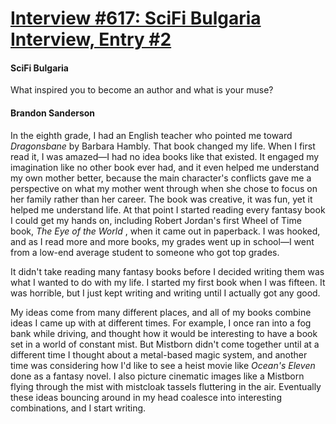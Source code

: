 # [Interview #617: SciFi Bulgaria Interview, Entry #2](https://www.theoryland.com/intvmain.php?i=617#2)

#### SciFi Bulgaria

What inspired you to become an author and what is your muse?

#### Brandon Sanderson

In the eighth grade, I had an English teacher who pointed me toward
*Dragonsbane*
by Barbara Hambly. That book changed my life. When I first read it, I was amazed—I had no idea books like that existed. It engaged my imagination like no other book ever had, and it even helped me understand my own mother better, because the main character's conflicts gave me a perspective on what my mother went through when she chose to focus on her family rather than her career. The book was creative, it was fun, yet it helped me understand life. At that point I started reading every fantasy book I could get my hands on, including Robert Jordan's first Wheel of Time book,
*The Eye of the World*
, when it came out in paperback. I was hooked, and as I read more and more books, my grades went up in school—I went from a low-end average student to someone who got top grades.

It didn't take reading many fantasy books before I decided writing them was what I wanted to do with my life. I started my first book when I was fifteen. It was horrible, but I just kept writing and writing until I actually got any good.

My ideas come from many different places, and all of my books combine ideas I came up with at different times. For example, I once ran into a fog bank while driving, and thought how it would be interesting to have a book set in a world of constant mist. But Mistborn didn't come together until at a different time I thought about a metal-based magic system, and another time was considering how I'd like to see a heist movie like
*Ocean's Eleven*
done as a fantasy novel. I also picture cinematic images like a Mistborn flying through the mist with mistcloak tassels fluttering in the air. Eventually these ideas bouncing around in my head coalesce into interesting combinations, and I start writing.

